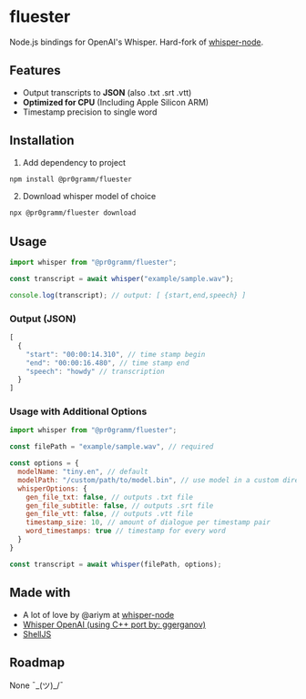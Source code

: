 # fluester
Node.js bindings for OpenAI's Whisper. Hard-fork of [whisper-node](https://github.com/ariym/whisper-node).

## Features
- Output transcripts to **JSON** (also .txt .srt .vtt)
- **Optimized for CPU** (Including Apple Silicon ARM)
- Timestamp precision to single word

## Installation
1. Add dependency to project
```sh
npm install @pr0gramm/fluester
```

2. Download whisper model of choice
```sh
npx @pr0gramm/fluester download
```

## Usage
```js
import whisper from "@pr0gramm/fluester";

const transcript = await whisper("example/sample.wav");

console.log(transcript); // output: [ {start,end,speech} ]
```

### Output (JSON)
```js
[
  {
    "start": "00:00:14.310", // time stamp begin
    "end": "00:00:16.480", // time stamp end
    "speech": "howdy" // transcription
  }
]
```

### Usage with Additional Options
```js
import whisper from "@pr0gramm/fluester";

const filePath = "example/sample.wav", // required

const options = {
  modelName: "tiny.en", // default
  modelPath: "/custom/path/to/model.bin", // use model in a custom directory
  whisperOptions: {
    gen_file_txt: false, // outputs .txt file
    gen_file_subtitle: false, // outputs .srt file
    gen_file_vtt: false, // outputs .vtt file
    timestamp_size: 10, // amount of dialogue per timestamp pair
    word_timestamps: true // timestamp for every word
  }
}

const transcript = await whisper(filePath, options);
```

## Made with
- A lot of love by @ariym at [whisper-node](https://github.com/ariym/whisper-node)
- [Whisper OpenAI (using C++ port by: ggerganov)](https://github.com/ggerganov/whisper.cpp)
- [ShellJS](https://www.npmjs.com/package/shelljs)

## Roadmap
None ¯\_(ツ)_/¯
